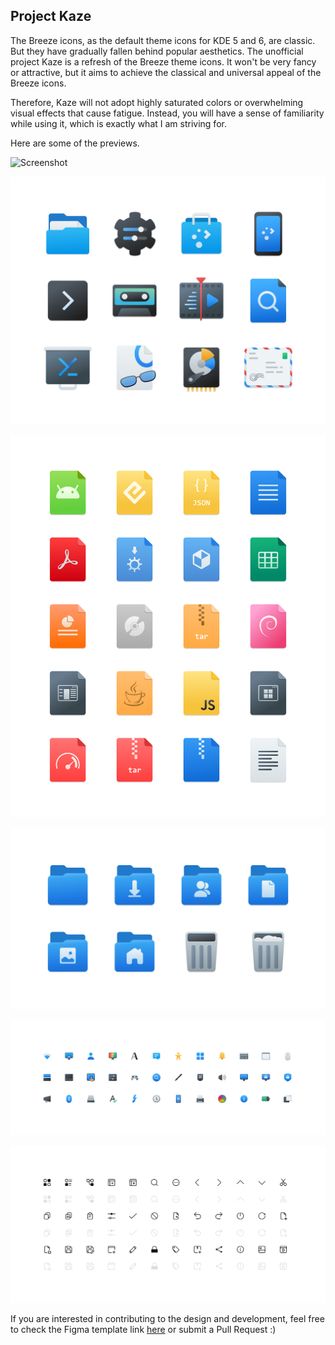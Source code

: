 ## Project Kaze

The Breeze icons, as the default theme icons for KDE 5 and 6, are classic. But they have gradually fallen behind popular aesthetics. The unofficial project Kaze is a refresh of the Breeze theme icons. It won't be very fancy or attractive, but it aims to achieve the classical and universal appeal of the Breeze icons.

Therefore, Kaze will not adopt highly saturated colors or overwhelming visual effects that cause fatigue. Instead, you will have a sense of familiarity while using it, which is exactly what I am striving for.

Here are some of the previews.

![Screenshot](./readme/Screenshot_20240626_211509.png)

![Apps](./readme/Apps.png)

![MimeTypes](./readme/Mimetypes.png)

![Places](./readme/Places.png)

![Preferences](./readme/Preferences.png)

![Actions](./readme/Actions.png)

If you are interested in contributing to the design and development, feel free to check the Figma template link [here](https://www.figma.com/design/WlM3gZ8lQ5zjlbzAaAKAIK/Kaze-icons?node-id=0-1&t=N9k8vPa9Q6y2NoLT-1) or submit a Pull Request :)
